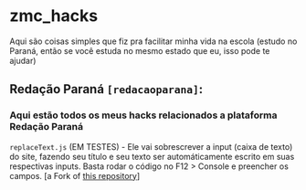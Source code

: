 # zmc_hacks
Aqui são coisas simples que fiz pra facilitar minha vida na escola (estudo no Paraná, então se você estuda no mesmo estado que eu, isso pode te ajudar)


## Redação Paraná `[redacaoparana]`:

### Aqui estão todos os meus hacks relacionados a plataforma Redação Paraná

`replaceText.js` (EM TESTES) - Ele vai sobrescrever a input (caixa de texto) do site, fazendo seu título e seu texto ser automáticamente escrito em suas respectivas inputs. Basta rodar o código no F12 > Console e preencher os campos.
[a Fork of [this repository](https://github.com/Dioguinho-max/Redacao-parana-hack)]
